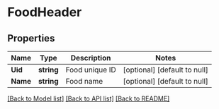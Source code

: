 # FoodHeader

## Properties
Name | Type | Description | Notes
------------ | ------------- | ------------- | -------------
**Uid** | **string** | Food unique ID | [optional] [default to null]
**Name** | **string** | Food name | [optional] [default to null]

[[Back to Model list]](../README.md#documentation-for-models) [[Back to API list]](../README.md#documentation-for-api-endpoints) [[Back to README]](../README.md)


